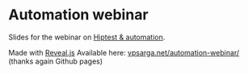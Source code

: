 Automation webinar
==================

Slides for the webinar on [Hiptest & automation](http://www.hiptest.net).

Made with [Reveal.js](http://lab.hakim.se/reveal-js/#/)
Available here: [vpsarga.net/automation-webinar/](http://www.vpsarga.net/automation-webinar/) (thanks again Github pages)